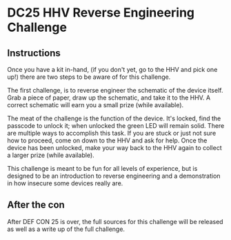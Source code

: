 # DC25 HHV Reverse Engineering Challenge

## Instructions

Once you have a kit in-hand, (if you don't yet, go to the HHV and pick one up!) there are two steps to be aware of for this challenge.

The first challenge, is to reverse engineer the schematic of the device itself.  Grab a piece of paper, draw up the schematic, and take it to the HHV.  A correct schematic will earn you a small prize (while available).

The meat of the challenge is the function of the device.  It's locked, find the passcode to unlock it; when unlocked the green LED will remain solid.  There are multiple ways to accomplish this task.  If you are stuck or just not sure how to proceed, come on down to the HHV and ask for help.  Once the device has been unlocked, make your way back to the HHV again to collect a larger prize (while available).

This challenge is meant to be fun for all levels of experience, but is designed to be an introduction to reverse engineering and a demonstration in how insecure some devices really are.

## After the con

After DEF CON 25 is over, the full sources for this challenge will be released as well as a write up of the full challenge.
